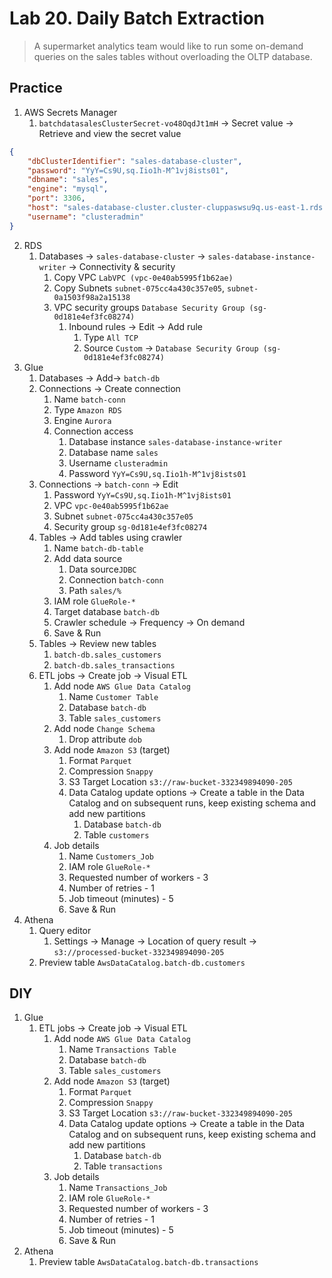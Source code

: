 # Lab 20. Daily Batch Extraction
> A supermarket analytics team would like to run some on-demand queries on the sales tables without
> overloading the OLTP database.
 

## Practice
1. AWS Secrets Manager
   1. `batchdatasalesClusterSecret-vo48OqdJt1mH` -> Secret value -> Retrieve and view the secret value

```json
{
	"dbClusterIdentifier": "sales-database-cluster",
	"password": "YyY=Cs9U,sq.Iio1h-M^1vj8ists01",
	"dbname": "sales",
	"engine": "mysql",
	"port": 3306,
	"host": "sales-database-cluster.cluster-cluppaswsu9q.us-east-1.rds.amazonaws.com",
	"username": "clusteradmin"
}
```

2. RDS
   1. Databases -> `sales-database-cluster` -> `sales-database-instance-writer` -> Connectivity & security
      1. Copy VPC `LabVPC (vpc-0e40ab5995f1b62ae)`
      2. Copy Subnets `subnet-075cc4a430c357e05`, `subnet-0a1503f98a2a15138`
      3. VPC security groups `Database Security Group (sg-0d181e4ef3fc08274)`
         1. Inbound rules -> Edit -> Add rule
            1. Type `All TCP`
            2. Source `Custom` -> `Database Security Group (sg-0d181e4ef3fc08274)`
3. Glue
   1. Databases -> Add-> `batch-db`
   2. Connections -> Create connection
      1. Name `batch-conn`
      2. Type `Amazon RDS`
      3. Engine `Aurora`
      4. Connection access
         1. Database instance `sales-database-instance-writer`
         2. Database name `sales`
         3. Username `clusteradmin`
         4. Password `YyY=Cs9U,sq.Iio1h-M^1vj8ists01`
   3. Connections -> `batch-conn` -> Edit
      1. Password `YyY=Cs9U,sq.Iio1h-M^1vj8ists01`
      2. VPC `vpc-0e40ab5995f1b62ae`
      3. Subnet `subnet-075cc4a430c357e05`
      4. Security group `sg-0d181e4ef3fc08274`
   4. Tables -> Add tables using crawler
      1. Name `batch-db-table`
      2. Add data source 
         1. Data source`JDBC`
         2. Connection `batch-conn`
         3. Path `sales/%`
      3. IAM role `GlueRole-*`
      4. Target database `batch-db`
      5. Crawler schedule -> Frequency -> On demand
      6. Save & Run
   5. Tables -> Review new tables
      1. `batch-db.sales_customers`
      2. `batch-db.sales_transactions`
   6. ETL jobs -> Create job -> Visual ETL
      1. Add node `AWS Glue Data Catalog`
         1. Name `Customer Table`
         2. Database `batch-db`
         3. Table `sales_customers`
      2. Add node `Change Schema`
         1. Drop attribute `dob`
      3. Add node `Amazon S3` (target)
         1. Format `Parquet`
         2. Compression `Snappy`
         3. S3 Target Location `s3://raw-bucket-332349894090-205`
         4. Data Catalog update options -> Create a table in the Data Catalog and on subsequent runs, keep existing schema and add new partitions
            1. Database `batch-db`
            2. Table `customers`
      4. Job details
         1. Name `Customers_Job`
         2. IAM role `GlueRole-*`
         3. Requested number of workers - 3
         4. Number of retries - 1
         5. Job timeout (minutes) - 5
         6. Save & Run
4. Athena
   1. Query editor
      1. Settings -> Manage -> Location of query result -> `s3://processed-bucket-332349894090-205`
   2. Preview table `AwsDataCatalog.batch-db.customers`


## DIY
1. Glue
   1. ETL jobs -> Create job -> Visual ETL
      1. Add node `AWS Glue Data Catalog`
         1. Name `Transactions Table`
         2. Database `batch-db`
         3. Table `sales_customers` 
      2. Add node `Amazon S3` (target)
         1. Format `Parquet`
         2. Compression `Snappy`
         3. S3 Target Location `s3://raw-bucket-332349894090-205`
         4. Data Catalog update options -> Create a table in the Data Catalog and on subsequent runs, keep existing schema and add new partitions
            1. Database `batch-db`
            2. Table `transactions`
      3. Job details
         1. Name `Transactions_Job`
         2. IAM role `GlueRole-*`
         3. Requested number of workers - 3
         4. Number of retries - 1
         5. Job timeout (minutes) - 5
         6. Save & Run
2. Athena
   1. Preview table `AwsDataCatalog.batch-db.transactions`